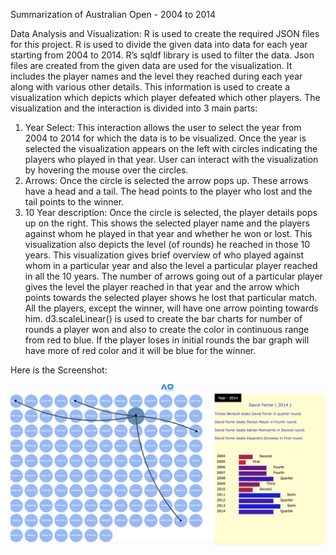 Summarization of Australian Open - 2004 to 2014

Data Analysis and Visualization:
R is used to create the required JSON files for this project. R is used to divide the given data into data for each year starting from 2004 to 2014. R’s sqldf library is used to filter the data.
Json files are created from the given data are used for the visualization. It includes the player names and the level they reached during each year along with various other details. This information is used to create a visualization which depicts which player defeated which other players. The visualization and the interaction is divided into 3 main parts:
1. Year Select: This interaction allows the user to select the year from 2004 to 2014 for which the data is to be visualized. Once the year is selected the visualization appears on the left with circles indicating the players who played in that year. User can interact with the visualization by hovering the mouse over the circles.
2. Arrows: Once the circle is selected the arrow pops up. These arrows have a head and a tail. The head points to the player who lost and the tail points to the winner.
3. 10 Year description: Once the circle is selected, the player details pops up on the right. This shows the selected player name and the players against whom he played in that year and whether he won or lost. This visualization also depicts the level (of rounds) he reached in those 10 years.
This visualization gives brief overview of who played against whom in a particular year and also the level a particular player reached in all the 10 years. The number of arrows going out of a particular player gives the level the player reached in that year and the arrow which points towards the selected player shows he lost that particular match. All the players, except the winner, will have one arrow pointing towards him.
d3.scaleLinear() is used to create the bar charts for number of rounds a player won and also to create the color in continuous range from red to blue. If the player loses in initial rounds the bar graph will have more of red color and it will be blue for the winner.

Here is the Screenshot:

![Screenshot](ao.png)
